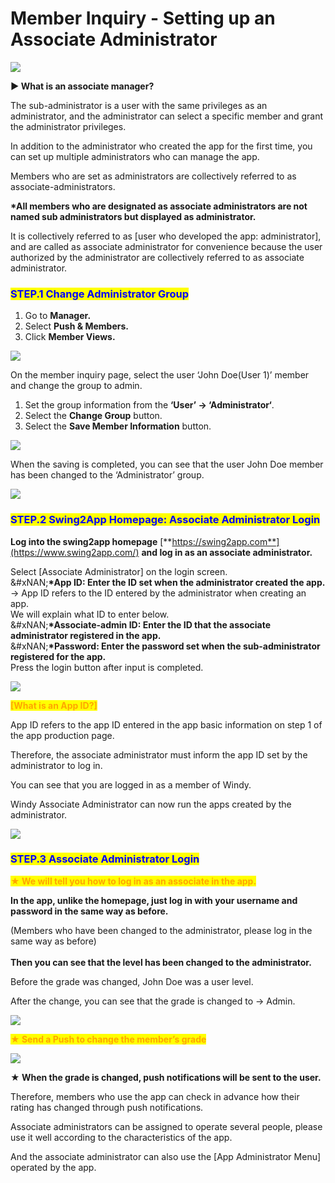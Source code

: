 # Member Inquiry - Setting up an Associate Administrator

![](https://support.swing2app.com/wp-content/uploads/2018/10/asso_Admin.png)

**▶ What is an associate manager?**

The sub-administrator is a user with the same privileges as an administrator, and the administrator can select a specific member and grant the administrator privileges.

In addition to the administrator who created the app for the first time, you can set up multiple administrators who can manage the app.

Members who are set as administrators are collectively referred to as associate-administrators.

**\*All members who are designated as associate administrators are not named sub administrators but displayed as administrator.**

It is collectively referred to as \[user who developed the app: administrator], and are called as associate administrator for convenience because the user authorized by the administrator are collectively referred to as associate administrator.

### <mark style="color:blue;">**STEP.1 Change Administrator Group**</mark>

1. Go to **Manager.**
2. Select **Push & Members.**
3. Click **Member Views.**

![](https://support.swing2app.com/wp-content/uploads/2018/10/w-1.png)

On the member inquiry page, select the user ‘John Doe(User 1)’ member and change the group to admin.

1. Set the group information from the **‘User’ → ‘Administrator‘**.
2. Select the **Change Group** button.
3. Select the **Save Member Information** button.

![](https://support.swing2app.com/wp-content/uploads/2018/10/push2-1.png)

When the saving is completed, you can see that the user John Doe member has been changed to the ‘Administrator’ group.

![](https://support.swing2app.com/wp-content/uploads/2018/10/Screenshot-2020-04-20-at-23.02.22.png)

### <mark style="color:blue;">**STEP.2 Swing2App Homepage: Associate Administrator Login**</mark>

**Log into the swing2app homepage** [**https://swing2app.com**](https://www.swing2app.com/) **and log in as an associate administrator.**

Select \[Associate Administrator] on the login screen.\
&#xNAN;**\*App ID: Enter the ID set when the administrator created the app.**\
→ App ID refers to the ID entered by the administrator when creating an app.\
We will explain what ID to enter below.\
&#xNAN;**\*Associate-admin ID: Enter the ID that the associate administrator registered in the app.**\
&#xNAN;**\*Password: Enter the password set when the sub-administrator registered for the app.**\
Press the login button after input is completed.

![](https://support.swing2app.com/wp-content/uploads/2018/10/Associate_Admin-copy.png)

<mark style="color:orange;">**\[What is an App ID?]**</mark>

App ID refers to the app ID entered in the app basic information on step 1 of the app production page.

Therefore, the associate administrator must inform the app ID set by the administrator to log in.

You can see that you are logged in as a member of Windy.

Windy Associate Administrator can now run the apps created by the administrator.

![](https://support.swing2app.com/wp-content/uploads/2018/10/Screenshot-2020-04-20-at-23.38.56.png)

### <mark style="color:blue;">**STEP.3 Associate Administrator Login**</mark>

<mark style="color:orange;">**★ We will tell you how to log in as an associate in the app.**</mark>

**In the app, unlike the homepage, just log in with your username and password in the same way as before.**

(Members who have been changed to the administrator, please log in the same way as before)\
\
**Then you can see that the level has been changed to the administrator.**

Before the grade was changed, John Doe was a user level.

After the change, you can see that the grade is changed to → Admin.

![](https://support.swing2app.com/wp-content/uploads/2018/10/Group-2781.png)

<mark style="color:orange;">**★ Send a Push to change the member’s grade**</mark>

![](https://support.swing2app.com/wp-content/uploads/2018/10/54@3x.png)

**★ When the grade is changed, push notifications will be sent to the user.**

Therefore, members who use the app can check in advance how their rating has changed through push notifications.

Associate administrators can be assigned to operate several people, please use it well according to the characteristics of the app.

And the associate administrator can also use the \[App Administrator Menu] operated by the app.
